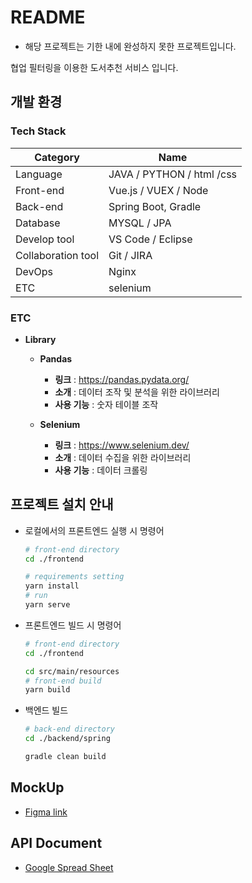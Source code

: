 # README

- 해당 프로젝트는 기한 내에 완성하지 못한 프로젝트입니다.



협업 필터링을 이용한 도서추천 서비스 입니다.



## 개발 환경

### Tech Stack

| Category           | Name                      |
| ------------------ | ------------------------- |
| Language           | JAVA / PYTHON / html /css |
| Front-end          | Vue.js / VUEX / Node      |
| Back-end           | Spring Boot, Gradle       |
| Database           | MYSQL / JPA               |
| Develop tool       | VS Code / Eclipse         |
| Collaboration tool | Git / JIRA                |
| DevOps             | Nginx                     |
| ETC                | selenium                  |



### ETC

- **Library**
  - __Pandas__
    - __링크__ : https://pandas.pydata.org/
    - __소개__ : 데이터 조작 및 분석을 위한 라이브러리
    - __사용 기능__ : 숫자 테이블 조작

  - __Selenium__
    - __링크__ : https://www.selenium.dev/
    - __소개__ : 데이터 수집을 위한 라이브러리
    - __사용 기능__ : 데이터 크롤링




## 프로젝트 설치 안내

- 로컬에서의 프론트엔드 실행 시 명령어
  ```bash
  # front-end directory
  cd ./frontend
  
  # requirements setting
  yarn install
  # run
  yarn serve
  ```

- 프론트엔드 빌드 시 명령어
  ```bash
  # front-end directory
  cd ./frontend
  
  cd src/main/resources 
  # front-end build
  yarn build
  ```

- 백엔드 빌드
  ```bash
  # back-end directory
  cd ./backend/spring
  
  gradle clean build
  ```



## MockUp

- [Figma link](https://www.figma.com/file/Lh8M6XqlHzoKq53MPyeSOa/%EC%B1%85%EC%B1%85?node-id=0%3A1)



## API Document

- [Google Spread Sheet](https://docs.google.com/spreadsheets/d/1mu0tD3CRBDDcm4BBZaElXKeRa6H5RtaCxVO_c0YDt0M/edit#gid=724055660)



